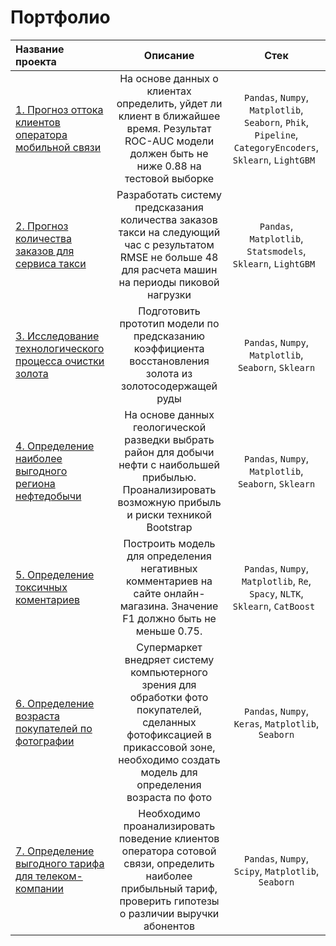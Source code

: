 # Портфолио


| Название проекта                        |        Описание                                                                  |           Стек            |
|:--------------------------------------  |:------------------------------------------------------------------------------:  | :-----------------------: |
|[1. Прогноз оттока клиентов оператора мобильной связи](https://github.com/daryasavelyeva/yandex_practicum/tree/main/p1_telecom_clients_churn)| На основе данных о клиентах определить, уйдет ли клиент в ближайшее время. Результат ROC-AUC модели должен быть не ниже 0.88 на тестовой выборке | `Pandas`, `Numpy`, `Matplotlib`, `Seaborn`, `Phik`, `Pipeline`, `CategoryEncoders`, `Sklearn`, `LightGBM ` | 
|[2. Прогноз количества заказов для сервиса такси](https://github.com/daryasavelyeva/yandex_practicum/tree/main/p2_taxi_orders_prediction)| Разработать систему предсказания количества заказов такси на следующий час с результатом RMSE не больше 48 для расчета машин на периоды пиковой нагрузки| `Pandas`, `Matplotlib`, `Statsmodels`, `Sklearn`, `LightGBM ` |
|[3. Исследование технологического процесса очистки золота](https://github.com/daryasavelyeva/yandex_practicum/tree/main/p3_gold_recovery_from_ore) |Подготовить прототип модели по предсказанию коэффициента восстановления золота из золотосодержащей руды |`Pandas`, `Numpy`, `Matplotlib`, `Seaborn`, `Sklearn`|
|[4. Определение наиболее выгодного региона нефтедобычи](https://github.com/daryasavelyeva/yandex_practicum/tree/main/p4_oil_region_selection)| На основе данных геологической разведки выбрать район для добычи нефти с наибольшей прибылью. Проанализировать возможную прибыль и риски техникой Bootstrap|`Pandas`, `Numpy`, `Matplotlib`, `Seaborn`, `Sklearn`|
|[5. Определение токсичных коментариев](https://github.com/daryasavelyeva/yandex_practicum/tree/main/p5_toxic_comments_detection)|Построить модель для определения негативных комментариев на сайте онлайн-магазина. Значение F1 должно быть не меньше 0.75.|`Pandas`, `Numpy`, `Matplotlib`, `Re`, `Spacy`, `NLTK`, `Sklearn`, `CatBoost ` |
|[6. Определение возраста покупателей по фотографии](https://github.com/daryasavelyeva/yandex_practicum/tree/main/p6_customers_age_determination)|Супермаркет внедряет систему компьютерного зрения для обработки фото покупателей, сделанных фотофиксацией в прикассовой зоне, необходимо создать модель для определения возраста по фото|`Pandas`, `Numpy`, `Keras`, `Matplotlib`, `Seaborn`|
|[7. Определение выгодного тарифа для телеком-компании](https://github.com/daryasavelyeva/yandex_practicum/tree/main/p7_mobile_tariff_selection)|Необходимо проанализировать поведение клиентов оператора сотовой связи, определить наиболее прибыльный тариф, проверить гипотезы о различии выручки абонентов|`Pandas`, `Numpy`, `Scipy`, `Matplotlib`, `Seaborn`|
